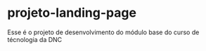 # projeto-landing-page
Esse é o projeto de desenvolvimento do módulo base do curso de técnologia da DNC
